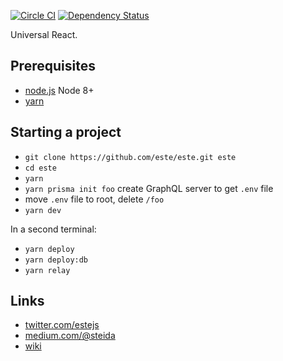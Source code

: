 [![Circle CI](https://img.shields.io/circleci/project/este/este/master.svg)](https://circleci.com/gh/este/este)
[![Dependency Status](https://david-dm.org/este/este.svg)](https://david-dm.org/este/este)

Universal React.

## Prerequisites

* [node.js](http://nodejs.org/) Node 8+
* [yarn](https://yarnpkg.com/)

## Starting a project

* `git clone https://github.com/este/este.git este`
* `cd este`
* `yarn`
* `yarn prisma init foo` create GraphQL server to get `.env` file
* move `.env` file to root, delete `/foo`
* `yarn dev`

In a second terminal:

* `yarn deploy`
* `yarn deploy:db`
* `yarn relay`

## Links

* [twitter.com/estejs](https://twitter.com/estejs)
* [medium.com/@steida](https://medium.com/@steida/)
* [wiki](https://github.com/este/este/wiki)
